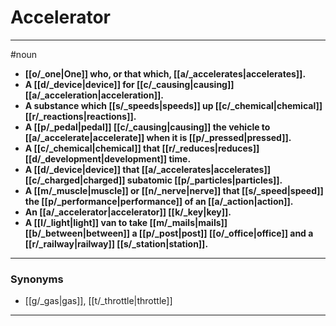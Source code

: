 # Accelerator
---
#noun
- **[[o/_one|One]] who, or that which, [[a/_accelerates|accelerates]].**
- **A [[d/_device|device]] for [[c/_causing|causing]] [[a/_acceleration|acceleration]].**
- **A substance which [[s/_speeds|speeds]] up [[c/_chemical|chemical]] [[r/_reactions|reactions]].**
- **A [[p/_pedal|pedal]] [[c/_causing|causing]] the vehicle to [[a/_accelerate|accelerate]] when it is [[p/_pressed|pressed]].**
- **A [[c/_chemical|chemical]] that [[r/_reduces|reduces]] [[d/_development|development]] time.**
- **A [[d/_device|device]] that [[a/_accelerates|accelerates]] [[c/_charged|charged]] subatomic [[p/_particles|particles]].**
- **A [[m/_muscle|muscle]] or [[n/_nerve|nerve]] that [[s/_speed|speed]] the [[p/_performance|performance]] of an [[a/_action|action]].**
- **An [[a/_accelerator|accelerator]] [[k/_key|key]].**
- **A [[l/_light|light]] van to take [[m/_mails|mails]] [[b/_between|between]] a [[p/_post|post]] [[o/_office|office]] and a [[r/_railway|railway]] [[s/_station|station]].**
---
### Synonyms
- [[g/_gas|gas]], [[t/_throttle|throttle]]
---
